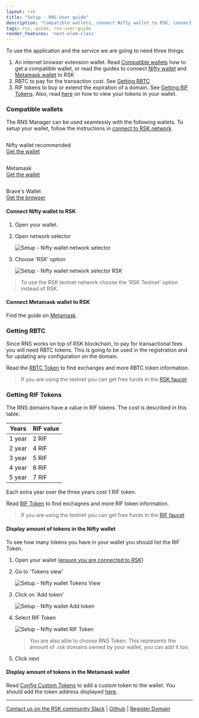 ```yaml
---
layout: rsk
title: "Setup - RNS User guide"
description: "Compatible wallets, connect Nifty wallet to RSK, connect Metamask wallet to RSK, get RBTC, get RIF Tokens, display amount of tokens in the Nifty wallet, display amount of tokens in the Metamask wallet"
tags: rns, guide, rns-user-guide
render_features: 'next-elem-class'
---
```


To use the application and the service we are going to need three things:

1. An internet browser extension wallet. Read [Compatible wallets](#compatible-wallets) how to get a compatible wallet, or read the guides to connect [Nifty wallet](#connect-nifty-wallet-to-rsk) and [Metamask wallet](#connect-metamask-wallet-to-rsk) to RSK
2. RBTC to pay for the transaction cost. See [Getting RBTC](#getting-rbtc)
3. RIF tokens to buy or extend the expiration of a domain. See [Getting RIF Tokens](#getting-rif-tokens). Also, read [here](#display-amount-of-tokens-in-the-nifty-wallet) on how to view your tokens in your wallet.

### Compatible wallets

The RNS Manager can be used seamlessly with the following wallets. To setup your wallet, follow the instructions in [connect to RSK network](#connect-nifty-wallet-to-rsk).



<div class="markdown-light-rounded-border markdown-width40 markdown-horizontal-margin30">
    <img src="https://i.imgur.com/xacetSm.png" alt="" />
    <p>
        Nifty wallet <span class="badge badge-primary">recommended</span><br/>
        <a href="https://www.poa.network/for-users/nifty-wallet">Get the wallet</a>
    </p>
</div>

<div class="markdown-light-rounded-border markdown-width40">
    <img src="https://i.imgur.com/JVWXQca.png" alt="" />
    <p>
        Metamask<br />
        <a href="https://metamask.io/">Get the wallet</a>
    </p>
</div>

<div class="markdown-light-rounded-border markdown-width40">
    <img src="https://i.imgur.com/CaM23s8.png" alt="" />
    <p>
        Brave's Wallet<br />
        <a href="https://brave.com/">Get the browser</a>
    </p>
</div>


#### Connect Nifty wallet to RSK

1. Open your wallet.
2. Open network selector

    ![Setup - Nifty wallet network selector](/rif/rns/guide/images/setup-nifty-wallet-network-selector.png)

3. Choose 'RSK' option

    ![Setup - Nifty wallet network selector RSK](/rif/rns/guide/images/setup-nifty-wallet-network-selector-rsk.png)

> To use the RSK testnet network choose the 'RSK Testnet' option instead of RSK.

#### Connect Metamask wallet to RSK

Find the guide on [Metamask](https://developers.rsk.co/develop/apps/wallets/metamask/).

### Getting RBTC

Since RNS works on top of RSK blockchain, to pay for transactional fees you will need RBTC tokens. This is going to be used in the registration and for updating any configuration on the domain.

Read the [RBTC Token](https://developers.rsk.co/rsk/rbtc/) to find exchanges and more RBTC token information.


> If you are using the testnet you can get free funds in the [RSK faucet](https://faucet.rsk.co/)

### Getting RIF Tokens

The RNS domains have a value in RIF tokens. The cost is described in this table:

| Years | RIF value |
| - | - |
| 1 year | 2 RIF |
| 2 year | 4 RIF |
| 3 year | 5 RIF |
| 4 year | 6 RIF |
| 5 year | 7 RIF |

Each extra year over the three years cost 1 RIF token.

Read [RIF Token](https://developers.rsk.co/rif/token/) to find exchagnes and more RIF token information.

> If you are using the testnet you can get free funds in the [RIF faucet](https://faucet.rifos.org/)

#### Display amount of tokens in the Nifty wallet

To see how many tokens you have in your wallet you should list the RIF Token.

1. Open your wallet ([ensure you are connected to RSK](#connect-nifty-wallet-to-rsk))
2. Go to 'Tokens view'

    ![Setup - Nifty wallet Tokens View](/rif/rns/guide/images/setup-nifty-wallet-tokens-view.png)

3. Click on 'Add token'

    ![Setup - Nifty wallet Add token](/rif/rns/guide/images/setup-nifty-wallet-add-token.png)

4. Select RIF Token

    ![Setup - Nifty wallet RIF Token](/rif/rns/guide/images/setup-nifty-wallet-rif-token.png)

    > You are also able to choose RNS Token. This represents the amount of .rsk domains owned by your wallet, you can add it too.

5. Click next

#### Display amount of tokens in the Metamask wallet

Read [Config Custom Tokens](https://docs.matic.network/docs/develop/metamask/custom-tokens) to add a custom token to the wallet. You should add the token address displayed [here](https://developers.rsk.co/rif/token).

----

[Contact us on the RSK community Slack](/slack/) |
[Github](https://github.com/rnsdomains) |
[Register Domain](https://manager.rns.rifos.org/search)
